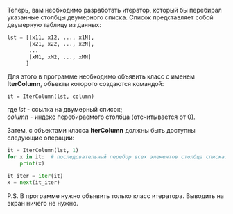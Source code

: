 Теперь, вам необходимо разработать итератор, который бы перебирал указанные столбцы двумерного списка. Список представляет собой двумерную таблицу из данных:
```python
lst = [[x11, x12, ..., x1N],
       [x21, x22, ..., x2N],
       ...
       [xM1, xM2, ..., xMN]
      ]
```
Для этого в программе необходимо объявить класс с именем **IterColumn**, объекты которого создаются командой:

`it = IterColumn(lst, column)`

где _lst_ - ссылка на двумерный список;  
_column_ - индекс перебираемого столбца (отсчитывается от 0).

Затем, с объектами класса **IterColumn** должны быть доступны следующие операции:
```python
it = IterColumn(lst, 1)
for x in it:  # последовательный перебор всех элементов столбца списка: x12, x22, ..., xM2
    print(x)

it_iter = iter(it)
x = next(it_iter)
```
P.S. В программе нужно объявить только класс итератора. Выводить на экран ничего не нужно.